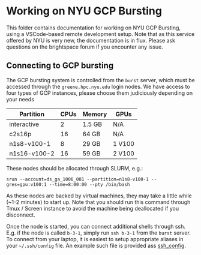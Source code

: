 # Working on NYU GCP Bursting

This folder contains documentation for working on NYU GCP Bursting, using a VSCode-based remote development setup.
Note that as this service offered by NYU is very new, the documentation is in flux.
Please ask questions on the brightspace forum if you encounter any issue.


## Connecting to GCP bursting

The GCP bursting system is controlled from the `burst` server, which must be accessed through the `greene.hpc.nyu.edu`
login nodes.
We have access to four types of GCP instances, please choose them judiciously depending on your needs

| Partition    | CPUs | Memory   | GPUs   |
|--------------|------|----------|--------|
| interactive  |    2 |  1.5 GB  | N/A    |
| c2s16p       |   16 |  64 GB   | N/A    |
| n1s8-v100-1  |    8 |  29 GB   | 1 V100 |
| n1s16-v100-2 |   16 |  59 GB   | 2 V100 |

These nodes should be allocated through SLURM, e.g.:
```{bash}
srun --account=ds_ga_1006_001 --partition=n1s8-v100-1 --gres=gpu:v100:1 --time=8:00:00 --pty /bin/bash
```
As these nodes are backed by virtual machines, they may take a little while (~1-2 minutes) to start up.
Note that you should run this command through Tmux / Screen instance to avoid the machine being
deallocated if you disconnect.

Once the node is started, you can connect additional shells through ssh.
E.g. if the node is called `b-3-1`, simply run `ssh b-3-1` from the `burst` server.
To connect from your laptop, it is easiest to setup appropriate aliases in your `~/.ssh/config` file.
An example such file is provided ass [ssh_config](../lecture2/examples/ssh_config).
